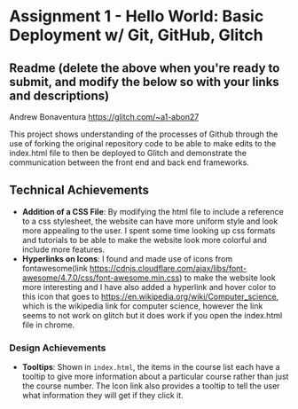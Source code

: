 Assignment 1 - Hello World: Basic Deployment w/ Git, GitHub, Glitch
===

Readme (delete the above when you're ready to submit, and modify the below so with your links and descriptions)
---

Andrew Bonaventura
https://glitch.com/~a1-abon27

This project shows understanding of the processes of Github through the use of 
forking the original repository code to be able to make edits to the index.html
file to then be deployed to Glitch and demonstrate the communication between 
the front end and back end frameworks.

## Technical Achievements
- **Addition of a CSS File**: By modifying the html file to include a reference to a css stylesheet,
the website can have more uniform style and look more appealing to the user. I spent some time looking up css
formats and tutorials to be able to make the website look more colorful and include more features.
- **Hyperlinks on Icons**: I found and made use of icons from fontawesome(link https://cdnjs.cloudflare.com/ajax/libs/font-awesome/4.7.0/css/font-awesome.min.css)
to make the website look more interesting and I have also added a hyperlink and hover color to this icon that goes to
https://en.wikipedia.org/wiki/Computer_science, which is the wikipedia link for computer science, however the link seems to
not work on glitch but it does work if you open the index.html file in chrome.

### Design Achievements
- **Tooltips**: Shown in `index.html`, the items in the course list each have a tooltip 
to give more information about a particular course rather than just the course number.
The Icon link also provides a tooltip to tell the user what information they will get if
they click it.